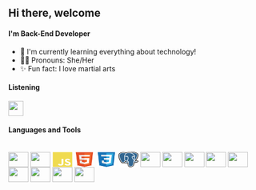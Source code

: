 ## Hi there, welcome

#### I'm Back-End Developer

- 🌱 I'm currently learning everything about technology!
- 👩‍💻	Pronouns: She/Her
- ✨	 Fun fact: I love martial arts

#### Listening
<img align="center" height="30" width="30" src="https://www.freepnglogos.com/uploads/spotify-logo-png/spotify-download-logo-30.png">

#### Languages and Tools
<div style="display: inline_block"><br>
  <img align="center" height="30" width="40" src="https://raw.githubusercontent.com/jmnote/z-icons/master/svg/java.svg">
  <img align="center" height="30" width="40" src="https://cdn.jsdelivr.net/gh/devicons/devicon/icons/spring/spring-original.svg" />

  
  <img align="center" height="30" width="40" src="https://raw.githubusercontent.com/devicons/devicon/master/icons/javascript/javascript-plain.svg">
  <img align="center" height="30" width="40" src="https://raw.githubusercontent.com/devicons/devicon/master/icons/html5/html5-original.svg">
  <img align="center" height="30" width="40" src="https://raw.githubusercontent.com/devicons/devicon/master/icons/css3/css3-original.svg">

  <img align="center" height="30" width="40" src="https://raw.githubusercontent.com/github/explore/80688e429a7d4ef2fca1e82350fe8e3517d3494d/topics/postgresql/postgresql.png">
  <img align="center" height="30" width="40" src="https://cdn.jsdelivr.net/gh/devicons/devicon/icons/mysql/mysql-original.svg" />
  <img align="center" height="30" width="40" src="https://cdn.jsdelivr.net/gh/devicons/devicon/icons/microsoftsqlserver/microsoftsqlserver-plain.svg" />

  <img align="center" height="30" width="40" src="https://cdn.jsdelivr.net/gh/devicons/devicon/icons/jenkins/jenkins-original.svg" />
  <img align="center" height="30" width="40" src="https://cdn.jsdelivr.net/gh/devicons/devicon/icons/jira/jira-original.svg" />
  <img align="center" height="30" width="40" src="https://cdn.jsdelivr.net/gh/devicons/devicon/icons/trello/trello-plain.svg" />

  <img align="center" height="30" width="40" src="https://cdn.jsdelivr.net/gh/devicons/devicon/icons/vscode/vscode-original.svg" />
  <img align="center" height="30" width="40" src="https://cdn.jsdelivr.net/gh/devicons/devicon/icons/linux/linux-original.svg" />
  <img align="center" height="30" width="40" src="https://cdn.jsdelivr.net/gh/devicons/devicon/icons/intellij/intellij-original.svg" />
  <img align="center" height="30" width="40" src="[https://images.app.goo.gl/ipoMvM6QBNyNutxV8](https://www.google.com/url?sa=i&url=https%3A%2F%2Fwww.svgrepo.com%2Fsvg%2F353950%2Fkafka&psig=AOvVaw3cW_Jwpftz7hwGQu8HPlcn&ust=1714774637973000&source=images&cd=vfe&opi=89978449&ved=0CBIQjRxqFwoTCIDP6rv_74UDFQAAAAAdAAAAABAE)"/>
</div>
